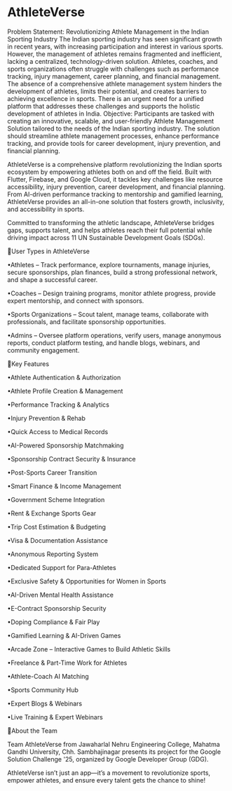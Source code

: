 <h1>AthleteVerse</h1>

Problem Statement:
 Revolutionizing Athlete Management in the Indian Sporting Industry
The Indian sporting industry has seen significant growth in recent years, with increasing participation and interest in various sports. However, the management of athletes remains fragmented and inefficient, lacking a centralized, technology-driven solution. Athletes, coaches, and sports organizations often struggle with challenges such as performance tracking, injury management, career planning, and financial management. The absence of a comprehensive athlete management system hinders the development of athletes, limits their potential, and creates barriers to achieving excellence in sports. There is an urgent need for a unified platform that addresses these challenges and supports the holistic development of athletes in India.
Objective:
Participants are tasked with creating an innovative, scalable, and user-friendly Athlete Management Solution tailored to the needs of the Indian sporting industry. The solution should streamline athlete management processes, enhance performance tracking, and provide tools for career development, injury prevention, and financial planning.


AthleteVerse is a comprehensive platform revolutionizing the Indian sports ecosystem by empowering athletes both on and off the field. Built with Flutter, Firebase, and Google Cloud, it tackles key challenges like resource accessibility, injury prevention, career development, and financial planning. From AI-driven performance tracking to mentorship and gamified learning, AthleteVerse provides an all-in-one solution that fosters growth, inclusivity, and accessibility in sports.

Committed to transforming the athletic landscape, AthleteVerse bridges gaps, supports talent, and helps athletes reach their full potential while driving impact across 11 UN Sustainable Development Goals (SDGs).

🔹User Types in AthleteVerse

•Athletes – Track performance, explore tournaments, manage injuries, secure sponsorships, plan finances, build a strong professional network, and shape a successful career.

•Coaches – Design training programs, monitor athlete progress, provide expert mentorship, and connect with sponsors.

•Sports Organizations – Scout talent, manage teams, collaborate with professionals, and facilitate sponsorship opportunities.

•Admins – Oversee platform operations, verify users, manage anonymous reports, conduct platform testing, and handle blogs, webinars, and community engagement.

🔹Key Features

•Athlete Authentication & Authorization

•Athlete Profile Creation & Management

•Performance Tracking & Analytics

•Injury Prevention & Rehab

•Quick Access to Medical Records

•AI-Powered Sponsorship Matchmaking

•Sponsorship Contract Security & Insurance

•Post-Sports Career Transition

•Smart Finance & Income Management

•Government Scheme Integration

•Rent & Exchange Sports Gear

•Trip Cost Estimation & Budgeting

•Visa & Documentation Assistance

•Anonymous Reporting System

•Dedicated Support for Para-Athletes

•Exclusive Safety & Opportunities for Women in Sports

•AI-Driven Mental Health Assistance

•E-Contract Sponsorship Security

•Doping Compliance & Fair Play

•Gamified Learning & AI-Driven Games

•Arcade Zone – Interactive Games to Build Athletic Skills

•Freelance & Part-Time Work for Athletes

•Athlete-Coach AI Matching

•Sports Community Hub

•Expert Blogs & Webinars

•Live Training & Expert Webinars

🔹About the Team

Team AthleteVerse from Jawaharlal Nehru Engineering College, Mahatma Gandhi University, Chh. Sambhajinagar presents its project for the Google Solution Challenge '25, organized by Google Developer Group (GDG).


AthleteVerse isn’t just an app—it’s a movement to revolutionize sports, empower athletes, and ensure every talent gets the chance to shine!
